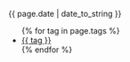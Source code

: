 <div class="meta_wrapper">
<p class="postdate">{{ page.date | date_to_string }}</p>
  <div class="tag">
    <ul>{% for tag in page.tags %}
      <li><a href="/tag/{{ tag }}">{{ tag }}</a></li>
    {% endfor %}
    </ul>
  </div>
</div>
